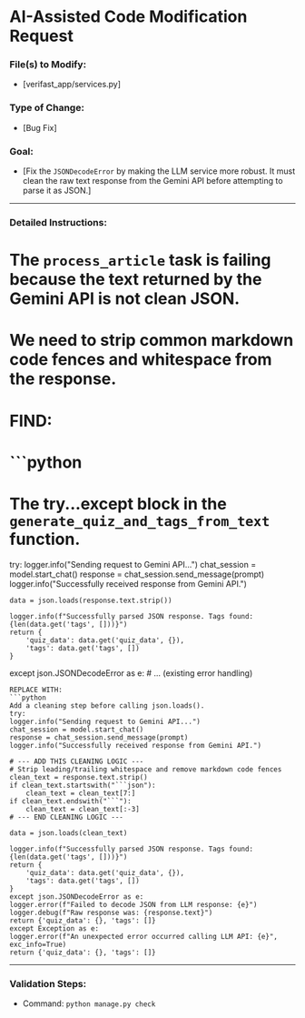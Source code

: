 # AI-Assisted Code Modification Request

### File(s) to Modify:
- [verifast_app/services.py]

### Type of Change:
- [Bug Fix]

### Goal:
- [Fix the `JSONDecodeError` by making the LLM service more robust. It must clean the raw text response from the Gemini API before attempting to parse it as JSON.]

---

### Detailed Instructions:

# The `process_article` task is failing because the text returned by the Gemini API is not clean JSON.
# We need to strip common markdown code fences and whitespace from the response.

# FIND:
# ```python
# The try...except block in the `generate_quiz_and_tags_from_text` function.
try:
    logger.info("Sending request to Gemini API...")
    chat_session = model.start_chat()
    response = chat_session.send_message(prompt)
    logger.info("Successfully received response from Gemini API.")
    
    data = json.loads(response.text.strip())
    
    logger.info(f"Successfully parsed JSON response. Tags found: {len(data.get('tags', []))}")
    return {
        'quiz_data': data.get('quiz_data', {}),
        'tags': data.get('tags', [])
    }
except json.JSONDecodeError as e:
    # ... (existing error handling)
```
REPLACE WITH:
```python
Add a cleaning step before calling json.loads().
try:
logger.info("Sending request to Gemini API...")
chat_session = model.start_chat()
response = chat_session.send_message(prompt)
logger.info("Successfully received response from Gemini API.")

# --- ADD THIS CLEANING LOGIC ---
# Strip leading/trailing whitespace and remove markdown code fences
clean_text = response.text.strip()
if clean_text.startswith("```json"):
    clean_text = clean_text[7:]
if clean_text.endswith("```"):
    clean_text = clean_text[:-3]
# --- END CLEANING LOGIC ---

data = json.loads(clean_text)

logger.info(f"Successfully parsed JSON response. Tags found: {len(data.get('tags', []))}")
return {
    'quiz_data': data.get('quiz_data', {}),
    'tags': data.get('tags', [])
}
except json.JSONDecodeError as e:
logger.error(f"Failed to decode JSON from LLM response: {e}")
logger.debug(f"Raw response was: {response.text}")
return {'quiz_data': {}, 'tags': []}
except Exception as e:
logger.error(f"An unexpected error occurred calling LLM API: {e}", exc_info=True)
return {'quiz_data': {}, 'tags': []}
```
---
### Validation Steps:
- Command: `python manage.py check`